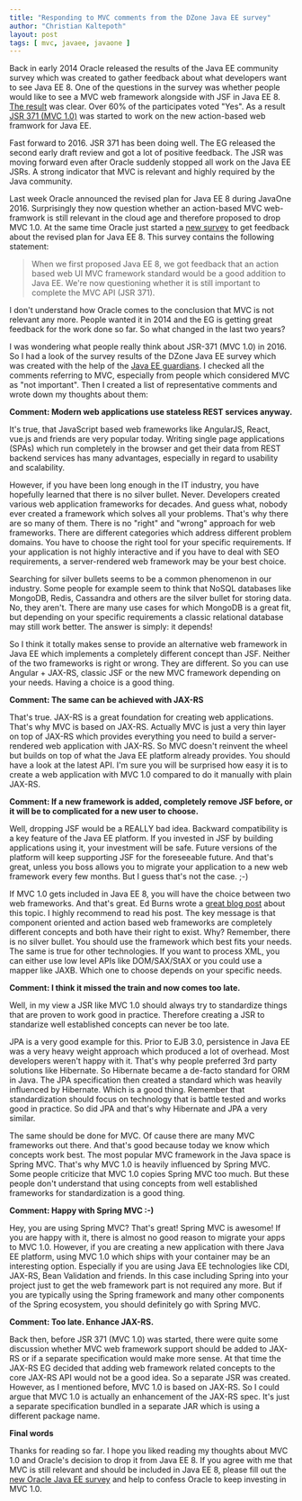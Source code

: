 ```yaml
---
title: "Responding to MVC comments from the DZone Java EE survey"
author: "Christian Kaltepoth"
layout: post
tags: [ mvc, javaee, javaone ]
---
```


Back in early 2014 Oracle released the results of the Java EE community survey
which was created to gather feedback about what developers want to see
Java EE 8. One of the questions in the survey was whether people would like to see
a MVC web framework alongside with JSF in Java EE 8.
[The result](https://java.net/downloads/javaee-spec/JavaEE8_Community_Survey_Results.pdf)
was clear. Over 60% of the participates voted "Yes". As a result
[JSR 371 (MVC 1.0)](https://jcp.org/en/jsr/detail?id=371) was started
to work on the new action-based web framwork for Java EE.

Fast forward to 2016. JSR 371 has been doing well. The EG released the
second early draft review and got a lot of positive feedback. The JSR was moving
forward even after Oracle suddenly stopped all work on the Java EE JSRs.
A strong indicator that MVC is relevant and highly required by the Java
community.

Last week Oracle announced the revised plan for Java EE 8 during JavaOne 2016.
Surprisingly they now question whether an action-based MVC web-framwork is
still relevant in the cloud age and therefore proposed to drop MVC 1.0.
At the same time Oracle just started a [new survey](https://glassfish.java.net/survey/)
to get feedback about the revised plan for Java EE 8. This survey contains the
following statement:

> When we first proposed Java EE 8, we got feedback that an action based web
> UI MVC framework standard would be a good addition to Java EE.
> We're now questioning whether it is still important to complete the
> MVC API (JSR 371).

I don't understand how Oracle comes to the conclusion that MVC is not relevant
any more. People wanted it in 2014 and the EG is getting great feedback
for the work done so far. So what changed in the last two years?

I was wondering what people really think about JSR-371 (MVC 1.0) in 2016.
So I had a look of the survey results of the DZone Java EE survey which
was created with the help of the
[Java EE guardians](https://javaee-guardians.io/). I checked all the comments
referring to MVC, especially from people which considered MVC as "not important".
Then I created a list of representative comments and wrote down my thoughts about
them:

**Comment: Modern web applications use stateless REST services anyway.**

It's true, that JavaScript based web frameworks like AngularJS, React, vue.js
and friends are very popular today. Writing single page applications (SPAs)
which run completely in the browser and get their data from REST backend
services has many advantages, especially in regard to usability and scalability.

However, if you have been long enough in the IT industry, you have hopefully
learned that there is no silver bullet. Never. Developers created various
web application frameworks for decades. And guess what, nobody ever created
a framework which solves all your problems. That's why there are so many of
them. There is no "right" and "wrong" approach for web frameworks. There are
different categories which address different problem domains. You have to
choose the right tool for your specific requirements.
If your application is not highly interactive and if you have to deal with
SEO requirements, a server-rendered web framework may be your best choice.

Searching for silver bullets seems to be a common phenomenon in our
industry. Some people for example seem to think that NoSQL databases like
MongoDB, Redis, Cassandra and others are the silver bullet for storing data.
No, they aren't. There are many use cases for which MongoDB is a great fit,
but depending on your specific requirements a classic relational database
may still work better. The answer is simply: it depends!

So I think it totally makes sense to provide an alternative web framework
in Java EE which implements a completely different concept than JSF. Neither
of the two frameworks is right or wrong. They are different. So you can
use Angular + JAX-RS, classic JSF or the new MVC framework depending
on your needs. Having a choice is a good thing.

**Comment: The same can be achieved with JAX-RS**

That's true. JAX-RS is a great foundation for creating web applications. That's
why MVC is based on JAX-RS. Actually MVC is just a very thin layer on top of
JAX-RS which provides everything you need to build a server-rendered web
application with JAX-RS. So MVC doesn't reinvent the wheel but builds on top of
what the Java EE platform already provides. You should have a look at the latest
API. I'm sure you will be surprised how easy it is to create a web application
with MVC 1.0 compared to do it manually with plain JAX-RS.

**Comment: If a new framework is added, completely remove JSF before,
or it will be to complicated for a new user to choose.**

Well, dropping JSF would be a REALLY bad idea. Backward compatibility is a key
feature of the Java EE platform. If you invested in JSF by building
applications using it, your investment will be safe. Future versions of the
platform will keep supporting JSF for the foreseeable future. And that's great,
unless you boss allows you to migrate your application to a new web framework
every few months. But I guess that's not the case. ;-)

If MVC 1.0 gets included in Java EE 8, you will have the choice between
two web frameworks. And that's great. Ed Burns wrote a
[great blog post](http://www.oracle.com/technetwork/articles/java/mvc-2280472.html)
about this topic. I highly recommend to read his post. The key message
is that component oriented and action based web frameworks are completely
different concepts and both have their right to exist. Why? Remember, there
is no silver bullet. You should use the framework which best fits your needs.
The same is true for other technologies. If you want to process XML, you can
either use low level APIs like DOM/SAX/StAX or you could use a mapper like
JAXB. Which one to choose depends on your specific needs.

**Comment: I think it missed the train and now comes too late.**

Well, in my view a JSR like MVC 1.0 should always try to standardize things
that are proven to work good in practice. Therefore creating a JSR to standarize
well established concepts can never be too late.

JPA is a very good example for this. Prior to EJB 3.0, persistence in Java EE
was a very heavy weight approach which produced a lot of overhead. Most
developers weren't happy with it. That's why people preferred 3rd party
solutions like Hibernate. So Hibernate became a de-facto standard for ORM in Java.
The JPA specification then created a standard which was heavily influenced by
Hibernate. Which is a good thing. Remember that standardization should focus
on technology that is battle tested and works good in practice. So did JPA
and that's why Hibernate and JPA a very similar.

The same should be done for MVC. Of cause there are many MVC frameworks out
there. And that's good because today we know which concepts work best.
The most popular MVC framework in the Java space is Spring MVC. That's
why MVC 1.0 is heavily influenced by Spring MVC. Some people criticize that
MVC 1.0 copies Spring MVC too much. But these people don't understand that
using concepts from well established frameworks for standardization is a good
thing.

**Comment: Happy with Spring MVC :-)**

Hey, you are using Spring MVC? That's great! Spring MVC is awesome! If you
are happy with it, there is almost no good reason to migrate your apps to MVC 1.0.
However, if you are creating a new application with there Java EE platform,
using MVC 1.0 which ships with your container may be an interesting option. Especially
if you are using Java EE technologies like CDI, JAX-RS, Bean Validation and
friends. In this case including Spring into your project just to get the
web framework part is not required any more. But if you are typically using
the Spring framework and many other components of the Spring ecosystem,
you should definitely go with Spring MVC.

**Comment: Too late. Enhance JAX-RS.**

Back then, before JSR 371 (MVC 1.0) was started, there were quite some
discussion whether MVC web framework support should be added to JAX-RS or
if a separate specification would make more sense. At that time the
JAX-RS EG decided that adding web framework related concepts to the core
JAX-RS API would not be a good idea. So a separate JSR was created. However,
as I mentioned before, MVC 1.0 is based on JAX-RS. So I could argue
that MVC 1.0 is actually an enhancement of the JAX-RS spec. It's just a
separate specification bundled in a separate JAR which is using a different
package name.

**Final words**

Thanks for reading so far. I hope you liked reading my thoughts about
MVC 1.0 and Oracle's decision to drop it from Java EE 8. If you agree with me
that MVC is still relevant and should be included in Java EE 8, please fill out
the [new Oracle Java EE survey](https://glassfish.java.net/survey/) and
help to confess Oracle to keep investing in MVC 1.0.
